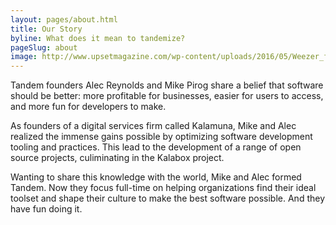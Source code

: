 ```yaml
---
layout: pages/about.html
title: Our Story
byline: What does it mean to tandemize?
pageSlug: about
image: http://www.upsetmagazine.com/wp-content/uploads/2016/05/Weezer_feature_2.jpg
---
```

<div class="row">
  <div class="col-md-6">
    <p>
      Tandem founders Alec Reynolds and Mike Pirog share a belief that software should be better: more profitable for businesses, easier for users to access, and more fun for developers to make.
    </p>
    <p>
      As founders of a digital services firm called Kalamuna, Mike and Alec realized the immense gains possible by optimizing software development tooling and practices. This lead to the development of a range of open source projects, culiminating in the Kalabox project.
    </p>
  </div>
  <div class="col-md-6">
    <p>
      Wanting to share this knowledge with the world, Mike and Alec formed Tandem. Now they focus full-time on helping organizations find their ideal toolset and shape their culture to make the best software possible. And they have fun doing it.
    </p>
  </div>
</div>
